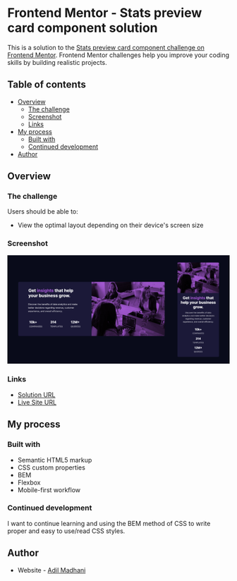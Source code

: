 # Frontend Mentor - Stats preview card component solution

This is a solution to the [Stats preview card component challenge on Frontend Mentor](https://www.frontendmentor.io/challenges/stats-preview-card-component-8JqbgoU62). Frontend Mentor challenges help you improve your coding skills by building realistic projects. 

## Table of contents

- [Overview](#overview)
  - [The challenge](#the-challenge)
  - [Screenshot](#screenshot)
  - [Links](#links)
- [My process](#my-process)
  - [Built with](#built-with)
  - [Continued development](#continued-development)
- [Author](#author)

## Overview

### The challenge

Users should be able to:

- View the optimal layout depending on their device's screen size

### Screenshot

![](./final-screenshot.png)

### Links

- [Solution URL](https://www.frontendmentor.io/solutions/mobile-first-stats-preview-component-using-bem-8kzSCPgrr)
- [Live Site URL](https://gallant-meninsky-814da0.netlify.app/)

## My process

### Built with

- Semantic HTML5 markup
- CSS custom properties
- BEM
- Flexbox
- Mobile-first workflow



### Continued development

I want to continue learning and using the BEM method of CSS to write proper and easy to use/read CSS styles. 

## Author

- Website - [Adil Madhani](https://adilmadhani.dev)

